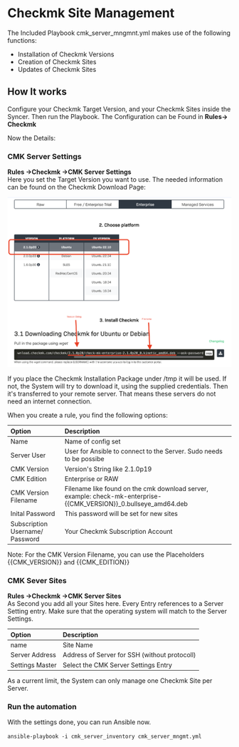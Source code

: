 # Checkmk Site Management

The Included Playbook cmk_server_mngmnt.yml makes use of the following functions:

- Installation of Checkmk Versions
- Creation of Checkmk Sites
- Updates of Checkmk Sites

## How It works

Configure your Checkmk Target Version, and your Checkmk Sites inside the Syncer. 
Then run the Playbook.  The Configuration can be Found in **Rules→ Checkmk**

Now the Details:

### CMK Server Settings
**Rules →Checkmk →CMK Server Settings** <br>
Here you set the Target Version you want to use. The needed information can be found on the Checkmk Download Page:

![](img/cmk_download.png)

If you place the Checkmk Installation Package under /tmp it will be used. If not, the System will try to download it, using the supplied credentials. Then it's transferred to your remote server. That means these servers do not need an internet connection.

When you create a rule, you find the following options:

| Option | Description |
|:-------|:------------|
| Name | Name of config set |
| Server User | User for Ansible to connect to the Server. Sudo needs to be possibe |
| CMK Version | Version's String like 2.1.0p19 |
| CMK Edition | Enterprise or RAW |
|CMK Version Filename | Filename like found on the cmk download server, example: check-mk-enterprise-{{CMK_VERSION}}_0.bullseye_amd64.deb |
| Inital Password | This password will be set for new sites |
|Subscription Username/ Password | Your Checkmk Subscription Account |

Note: For the CMK Version Filename, you can use the Placeholders {{CMK_VERSION}} and {{CMK_EDITION}}

### CMK Sever Sites
**Rules →Checkmk →CMK Server Sites** <br>
As Second you add all your Sites here. Every Entry references to a Server Setting entry.
Make sure that the operating system will match to the Server Settings.

| Option | Description |
|:-------|:------------|
| name | Site Name |
| Server Address | Address of Server for SSH (without protocoll) |
| Settings Master | Select the CMK Server Settings Entry |

As a current limit, the System can only manage one Checkmk Site per Server. 

### Run the automation
With the settings done, you can run Ansible now.

`ansible-playbook -i cmk_server_inventory cmk_server_mngmt.yml`

